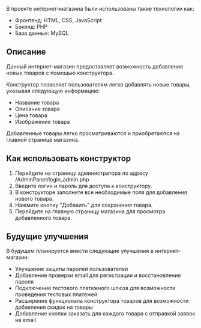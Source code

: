 В проекте интернет-магазина были использованы такие технологии как:
- Фронтенд: HTML, CSS, JavaScript
- Бэкенд: PHP
- База данных: MySQL

## Описание

Данный интернет-магазин предоставляет возможность добавления новых товаров с помощью конструктора.

Конструктор позволяет пользователям легко добавлять новые товары, указывая следующую информацию:
- Название товара
- Описание товара
- Цена товара
- Изображение товара

Добавленные товары легко просматриваются и приобретаются на главной странице магазина.

## Как использовать конструктор

1. Перейдите на страницу администратора по адресу /AdminPanel/login_admin.php
2. Введите логин и пароль для доступа к конструктору.
3. В конструкторе заполните все необходимые поля для добавления нового товара.
4. Нажмите кнопку "Добавить" для сохранения товара.
5. Перейдите на главную страницу магазина для просмотра добавленного товара.

## Будущие улучшения

В будущем планируется внести следующие улучшения в интернет-магазин:
- Улучшение защиты паролей пользователей
- Добавление проверки email для регистрации и восстановления пароля
- Подключение тестового платежного шлюза для возможности проведения тестовых платежей
- Расширение функционала конструктора товаров для возможности добавления скидок на товары 
- Добавление кнопки заказать для каждого товара с отправкой заявок на email
